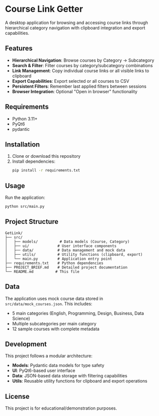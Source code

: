 # Course Link Getter

A desktop application for browsing and accessing course links through hierarchical category navigation with clipboard integration and export capabilities.

## Features

- **Hierarchical Navigation**: Browse courses by Category → Subcategory
- **Search & Filter**: Filter courses by category/subcategory combinations
- **Link Management**: Copy individual course links or all visible links to clipboard
- **Export Capabilities**: Export selected or all courses to CSV
- **Persistent Filters**: Remember last applied filters between sessions
- **Browser Integration**: Optional "Open in browser" functionality

## Requirements

- Python 3.11+
- PyQt6
- pydantic

## Installation

1. Clone or download this repository
2. Install dependencies:
   ```bash
   pip install -r requirements.txt
   ```

## Usage

Run the application:
```bash
python src/main.py
```

## Project Structure

```
GetLink/
├── src/
│   ├── models/          # Data models (Course, Category)
│   ├── ui/             # User interface components
│   ├── data/           # Data management and mock data
│   ├── utils/          # Utility functions (clipboard, export)
│   └── main.py         # Application entry point
├── requirements.txt    # Python dependencies
├── PROJECT_BRIEF.md    # Detailed project documentation
└── README.md          # This file
```

## Data

The application uses mock course data stored in `src/data/mock_courses.json`. This includes:
- 5 main categories (English, Programming, Design, Business, Data Science)
- Multiple subcategories per main category
- 12 sample courses with complete metadata

## Development

This project follows a modular architecture:
- **Models**: Pydantic data models for type safety
- **UI**: PyQt6-based user interface
- **Data**: JSON-based data storage with filtering capabilities
- **Utils**: Reusable utility functions for clipboard and export operations

## License

This project is for educational/demonstration purposes.
